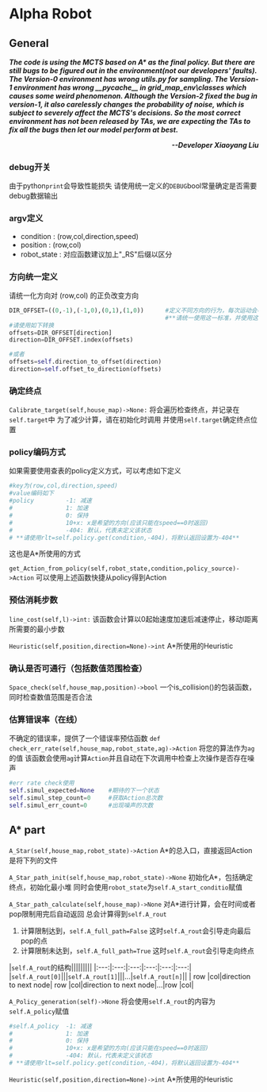# Alpha Robot
## General
***The code is using the MCTS based on A\* as the final policy. But there are still bugs to be figured out in the environment(not our developers' faults). The Version-0 environment has wrong utils.py for sampling. The Version-1 environment has wrong \_\_pycache\_\_ in grid_map_env\classes which causes some weird phenomenon. Although the Version-2 fixed the bug in version-1, it also carelessly changes the probability of noise, which is subject to severely affect the MCTS's decisions. So the most correct environment has not been released by TAs, we are expecting the TAs to fix all the bugs then let our model perform at best. <div style="text-align: right;">--Developer Xiaoyang Liu</div>*** 

### debug开关
由于python`print`会导致性能损失
请使用统一定义的`DEBUG`bool常量确定是否需要debug数据输出
### argv定义
+ condition
    : (row,col,direction,speed)
+ position
    : (row,col)
+ robot_state
    : 对应函数建议加上"_RS"后缀以区分
### 方向统一定义
请统一化方向对 (row,col) 的正负改变方向
```python
DIR_OFFSET=((0,-1),(-1,0),(0,1),(1,0))      #定义不同方向的行为，每次运动会导致 (row,col)+=DIR_OFFSET[direction]
                                            #**请统一使用这一标准，并使用这个常量变换offset和direction**
#请使用如下转换
offsets=DIR_OFFSET[direction]
direction=DIR_OFFSET.index(offsets)

#或者
offsets=self.direction_to_offset(direction)
direction=self.offset_to_direction(offsets)
```
### 确定终点
`Calibrate_target(self,house_map)->None:`
将会遍历检查终点，并记录在`self.target`中
为了减少计算，请在初始化时调用
并使用`self.target`确定终点位置


### policy编码方式
如果需要使用查表的policy定义方式，可以考虑如下定义
```py
#key为(row,col,direction,speed)
#value编码如下
#policy         -1: 减速
#               1: 加速
#               0: 保持
#               10+x: x是希望的方向(应该只能在speed==0时返回)
#               -404: 默认，代表未定义该状态
# **请使用rlt=self.policy.get(condition,-404)，将默认返回设置为-404**
```
这也是A*所使用的方式

`get_Action_from_policy(self,robot_state,condition,policy_source)->Action`
可以使用上述函数快捷从policy得到Action

### 预估消耗步数
`line_cost(self,l)->int:`
该函数会计算以0起始速度加速后减速停止，移动l距离所需要的最小步数

`Heuristic(self,position,direction=None)->int`
A*所使用的Heuristic

### 确认是否可通行（包括数值范围检查）
`Space_check(self,house_map,position)->bool`
一个is_collision()的包装函数，同时检查数值范围是否合法

### 估算错误率（在线）
不确定的错误率，提供了一个错误率预估函数
`def check_err_rate(self,house_map,robot_state,ag)->Action`
将您的算法作为`ag`的值
该函数会使用`ag`计算`Action`并且自动在下次调用中检查上次操作是否存在噪声

```py
#err rate check使用
self.simul_expected=None    #期待的下一个状态
self.simul_step_count=0     #获取Action总次数
self.simul_err_count=0      #出现噪声的次数
```


## A* part
`A_Star(self,house_map,robot_state)->Action`
A*的总入口，直接返回Action
是将下列的文件

`A_Star_path_init(self,house_map,robot_state)->None`
初始化A*，包括确定终点，初始化最小堆
同时会使用`robot_state`为`self.A_start_conditio`赋值

`A_Star_path_calculate(self,house_map)->None`
对A*进行计算，会在时间或者pop限制用完后自动返回
总会计算得到`self.A_rout`
1. 计算限制达到，`self.A_full_path=False`
    这时`self.A_rout`会引导走向最后pop的点
2. 计算限制未达到，`self.A_full_path=True`
    这时`self.A_rout`会引导走向终点

|`self.A_rout`的结构|||||||||
|:---:|:---:|:---:|:---:|:---:|:---:|
|`self.A_rout[0]`|||`self.A_rout[1]`|||...|`self.A_rout[n]`||
| row |col|direction to next node| row |col|direction to next node|...|row |col|

`A_Policy_generation(self)->None`
将会使用`self.A_rout`的内容为`self.A_policy`赋值
```py
#self.A_policy  -1: 减速
#               1: 加速
#               0: 保持
#               10+x: x是希望的方向(应该只能在speed==0时返回)
#               -404: 默认，代表未定义该状态
# **请使用rlt=self.policy.get(condition,-404)，将默认返回设置为-404**
```

`Heuristic(self,position,direction=None)->int`
A*所使用的Heuristic







